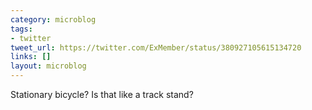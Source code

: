 ```yaml
---
category: microblog
tags:
- twitter
tweet_url: https://twitter.com/ExMember/status/380927105615134720
links: []
layout: microblog
---
```

Stationary bicycle? Is that like a track stand?
